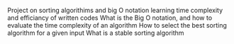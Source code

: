 Project on sorting algorithims and big O notation
learning time complexity and efficiancy of written codes
What is the Big O notation, and how to evaluate the time complexity of an algorithm
How to select the best sorting algorithm for a given input
What is a stable sorting algorithm

